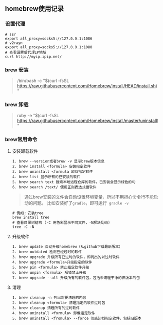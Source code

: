 ## homebrew使用记录

### 设置代理

```shell
# ssr
export all_proxy=socks5://127.0.0.1:1086
# v2rayn
export all_proxy=socks5://127.0.0.1:1080
# 查看设置后代理IP地址
curl http://myip.ipip.net/
```

### brew 安装

> /bin/bash -c "$(curl -fsSL https://raw.githubusercontent.com/Homebrew/install/HEAD/install.sh)"

### brew 卸载

>ruby -e "$(curl -fsSL https://raw.githubusercontent.com/Homebrew/install/master/uninstall)"

### brew常用命令

1. 安装卸载软件

   ```shell
   1. brew --version或者brew -v 显示brew版本信息
   2. brew install <formula> 安装指定软件
   3. brew uninstall <formula 卸载指定软件
   4. brew list 显示所有的已安装的软件
   5. brew search text 搜索本地远程仓库的软件，已安装会显示绿色的勾
   6. brew search /text/ 使用正则表达式搜软件
   ```

   > 通过brew安装的文件会自动设置环境变量，所以不用担心命令行不能启动的问题。
   >  比如安装好了`gradle`，即可运行` gradle -v`

   ```shell
   # 例如：安装tree
   brew install tree
   # 查看目录树结构 (-C 用色彩显示不同文件，-N解决乱码)
   tree -C -N

2. 升级软件

   ```shell
   1. brew update 自动升级homebrew（从github下载最新版本）
   2. brew outdated 检测已经过时的软件
   3. brew upgrade 升级所有已过时的软件，即列出的以过时软件
   4. brew upgrade <formula>升级指定的软件
   5. brew pin <formula> 禁止指定软件升级
   6. brew unpin <formula> 解锁禁止升级
   7. brew upgrade --all 升级所有的软件包，包括未清理干净的旧版本的包
   ```

3. 清理

   ```shell
   1. brew cleanup -n 列出需要清理的内容
   2. brew cleanup <formula> 清理指定的软件过时包
   3. brew cleanup 清理所有的过时软件
   4. brew uninstall <formula> 卸载指定软件
   5. brew uninstall <fromula> --force 彻底卸载指定软件，包括旧版本
   ```

   

